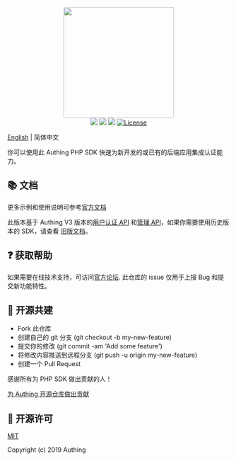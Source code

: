 <div align=center>
  <img width="250" src="https://files.authing.co/authing-console/authing-logo-new-20210924.svg" />
</div>
<div align="center">
  <a href="javascript:;"><img src="https://img.shields.io/badge/test-passing-brightgreen" /></a>
  <a href="https://forum.authing.cn/" target="_blank"><img src="https://img.shields.io/badge/chat-forum-blue" /></a>
  <a href="https://console.authing.cn/openapi/#/" target="_blank"><img src="https://img.shields.io/badge/docs-passing-brightgreen" /></a>
  <a href="javascript:;"><img src="https://img.shields.io/badge/License-MIT-success" alt="License"></a>
</div>

[English](./README.md) | 简体中文

你可以使用此 Authing PHP SDK 快速为新开发的或已有的后端应用集成认证能力。

## 📚 文档

更多示例和使用说明可参考[官方文档](https://docs.authing.cn/v3/reference/sdk/php/install.html)

此版本基于 Authing V3 版本的[用户认证 API](https://api.authing.cn/openapi/v3/authentication/) 和[管理 API](https://api.authing.cn/openapi/v3/management/)，如果你需要使用历史版本的 SDK，请查看 [旧版文档](https://docs.authing.cn/v2/reference/sdk-for-php/)。


## ❓ 获取帮助

如果需要在线技术支持，可访问[官方论坛](https://forum.authing.cn/). 此仓库的 issue 仅用于上报 Bug 和提交新功能特性。

## 🤝 开源共建

- Fork 此仓库
- 创建自己的 git 分支 (git checkout -b my-new-feature)
- 提交你的修改 (git commit -am 'Add some feature')
- 将修改内容推送到远程分支 (git push -u origin my-new-feature)
- 创建一个 Pull Request

感谢所有为 PHP SDK 做出贡献的人！

[为 Authing 开源仓库做出贡献](https://github.com/Authing/.github/blob/main/CONTRIBUTING.md#简体中文)

## 🎁 开源许可

[MIT](https://opensource.org/licenses/MIT)

Copyright (c) 2019 Authing
